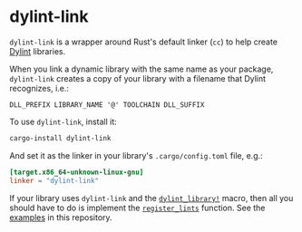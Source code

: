 # dylint-link

`dylint-link` is a wrapper around Rust's default linker (`cc`) to help create [Dylint](https://github.com/trailofbits/dylint) libraries.

When you link a dynamic library with the same name as your package, `dylint-link` creates a copy of your library with a filename that Dylint recognizes, i.e.:

```
DLL_PREFIX LIBRARY_NAME '@' TOOLCHAIN DLL_SUFFIX
```

To use `dylint-link`, install it:

```sh
cargo-install dylint-link
```

And set it as the linker in your library's `.cargo/config.toml` file, e.g.:

```toml
[target.x86_64-unknown-linux-gnu]
linker = "dylint-link"
```

If your library uses `dylint-link` and the [`dylint_library!`](../utils/linting) macro, then all you should have to do is implement the [`register_lints`](https://doc.rust-lang.org/nightly/nightly-rustc/rustc_interface/interface/struct.Config.html#structfield.register_lints) function. See the [examples](../examples) in this repository.
